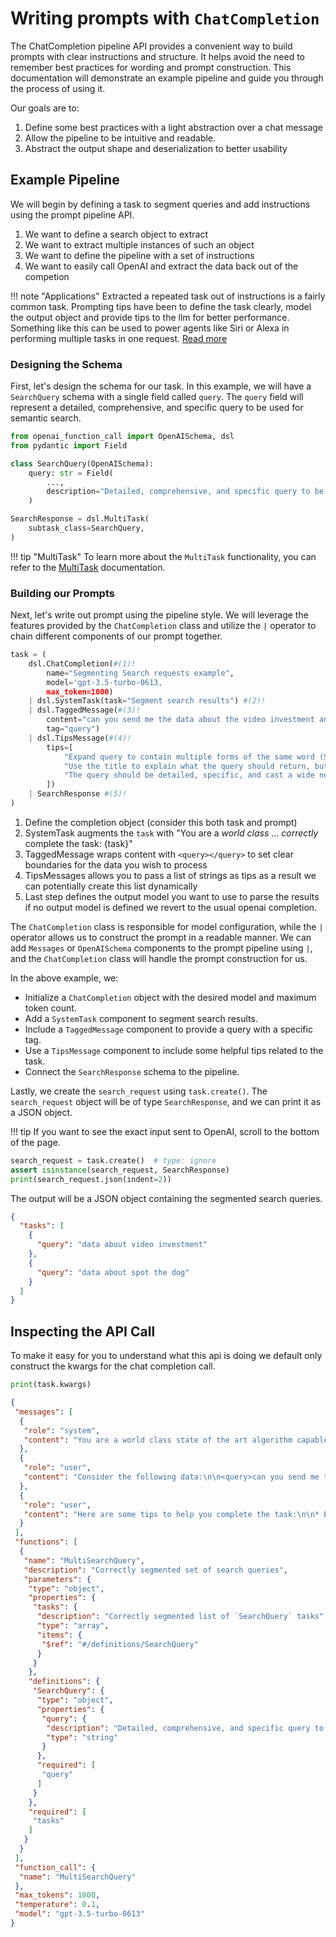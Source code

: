 # Writing prompts with `ChatCompletion`

The ChatCompletion pipeline API provides a convenient way to build prompts with clear instructions and structure. It helps avoid the need to remember best practices for wording and prompt construction. This documentation will demonstrate an example pipeline and guide you through the process of using it.

Our goals are to:

1. Define some best practices with a light abstraction over a chat message
2. Allow the pipeline to be intuitive and readable.
3. Abstract the output shape and deserialization to better usability

## Example Pipeline

We will begin by defining a task to segment queries and add instructions using the prompt pipeline API.

1. We want to define a search object to extract
2. We want to extract multiple instances of such an object
3. We want to define the pipeline with a set of instructions
4. We want to easily call OpenAI and extract the data back out of the competion

!!! note "Applications"
    Extracted a repeated task out of instructions is a fairly common task.
    Prompting tips have been to define the task clearly, model the output object and provide tips to the llm for better performance. Something like this can be used to power agents like Siri or Alexa in performing multiple tasks in one request. [Read more](examples/search.md)

### Designing the Schema

First, let's design the schema for our task. In this example, we will have a `SearchQuery` schema with a single field called `query`. The `query` field will represent a detailed, comprehensive, and specific query to be used for semantic search.

```python
from openai_function_call import OpenAISchema, dsl
from pydantic import Field

class SearchQuery(OpenAISchema):
    query: str = Field(
        ...,
        description="Detailed, comprehensive, and specific query to be used for semantic search",
    )

SearchResponse = dsl.MultiTask(
    subtask_class=SearchQuery,
)
```

!!! tip "MultiTask"
    To learn more about the `MultiTask` functionality, you can refer to the [MultiTask](multitask.md) documentation.

### Building our Prompts

Next, let's write out prompt using the pipeline style. We will leverage the features provided by the `ChatCompletion` class and utilize the `|` operator to chain different components of our prompt together.

```python
task = (
    dsl.ChatCompletion(#(1)!
        name="Segmenting Search requests example",
        model='gpt-3.5-turbo-0613,
        max_token=1000) 
    | dsl.SystemTask(task="Segment search results") #(2)!
    | dsl.TaggedMessage(#(3)!
        content="can you send me the data about the video investment and the one about spot the dog?",
        tag="query") 
    | dsl.TipsMessage(#(4)!
        tips=[
            "Expand query to contain multiple forms of the same word (SSO -> Single Sign On)",
            "Use the title to explain what the query should return, but use the query to complete the search",
            "The query should be detailed, specific, and cast a wide net when possible",
        ]) 
    | SearchResponse #(5)!
)
```

1. Define the completion object (consider this both task and prompt)
2. SystemTask augments the `task` with "You are a *world class* ... *correctly* complete the task: {task}"
3. TaggedMessage wraps content with `<query></query>` to set clear boundaries for the data you wish to process
4. TipsMessages allows you to pass a list of strings as tips as a result we can potentially create this list dynamically
5. Last step defines the output model you want to use to parse the results if no output model is defined we revert to the usual openai completion.

The `ChatCompletion` class is responsible for model configuration, while the `|` operator allows us to construct the prompt in a readable manner. We can add `Messages` or `OpenAISchema` components to the prompt pipeline using `|`, and the `ChatCompletion` class will handle the prompt construction for us.

In the above example, we:

- Initialize a `ChatCompletion` object with the desired model and maximum token count.
- Add a `SystemTask` component to segment search results.
- Include a `TaggedMessage` component to provide a query with a specific tag.
- Use a `TipsMessage` component to include some helpful tips related to the task.
- Connect the `SearchResponse` schema to the pipeline.

Lastly, we create the `search_request` using `task.create()`. The `search_request` object will be of type `SearchResponse`, and we can print it as a JSON object.

!!! tip
    If you want to see the exact input sent to OpenAI, scroll to the bottom of the page.

```python
search_request = task.create()  # type: ignore
assert isinstance(search_request, SearchResponse)
print(search_request.json(indent=2))
```

The output will be a JSON object containing the segmented search queries.

```json
{
  "tasks": [
    {
      "query": "data about video investment"
    },
    {
      "query": "data about spot the dog"
    }
  ]
}
```

## Inspecting the API Call

To make it easy for you to understand what this api is doing we default only construct the kwargs for the chat completion call.

```python
print(task.kwargs)
```

```json
{
 "messages": [
  {
   "role": "system",
   "content": "You are a world class state of the art algorithm capable of correctly completing the following task: `Segment search results`."
  },
  {
   "role": "user",
   "content": "Consider the following data:\n\n<query>can you send me the data about the video investment and the one about spot the dog?</query>"
  },
  {
   "role": "user",
   "content": "Here are some tips to help you complete the task:\n\n* Expand query to contain multiple forms of the same word (SSO -> Single Sign On)\n* Use the title to explain what the query should return, but use the query to complete the search\n* The query should be detailed, specific, and cast a wide net when possible"
  }
 ],
 "functions": [
  {
   "name": "MultiSearchQuery",
   "description": "Correctly segmented set of search queries",
   "parameters": {
    "type": "object",
    "properties": {
     "tasks": {
      "description": "Correctly segmented list of `SearchQuery` tasks",
      "type": "array",
      "items": {
       "$ref": "#/definitions/SearchQuery"
      }
     }
    },
    "definitions": {
     "SearchQuery": {
      "type": "object",
      "properties": {
       "query": {
        "description": "Detailed, comprehensive, and specific query to be used for semantic search",
        "type": "string"
       }
      },
      "required": [
       "query"
      ]
     }
    },
    "required": [
     "tasks"
    ]
   }
  }
 ],
 "function_call": {
  "name": "MultiSearchQuery"
 },
 "max_tokens": 1000,
 "temperature": 0.1,
 "model": "gpt-3.5-turbo-0613"
}
```
